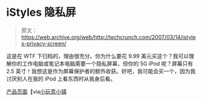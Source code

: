 # iStyles 隐私屏

> 原文：<https://web.archive.org/web/http://techcrunch.com/2007/03/14/istyles-privacy-screen/>

这是在 WTF 下归档的，理由很充分。你为什么要花 9.99 美元买这个？我可以理解你的工作电脑或笔记本电脑需要一个隐私屏幕，但你的 5G iPod 呢？屏幕只有 2.5 英寸！我想这是作为屏幕保护者的额外收获。好吧，我可能会买一个，因为我讨厌别人在我的 iPod 上看东西时从我身后看。

[产品页面](https://web.archive.org/web/20201206000019/http://http//www.istyles.com/ipod-video-privacy-screen-protector-p-4534.html)【via[小玩意小镇](https://web.archive.org/web/20201206000019/http://www.gadgetstown.com/istyles_announced_ipod_video_privacy_screen_protector)